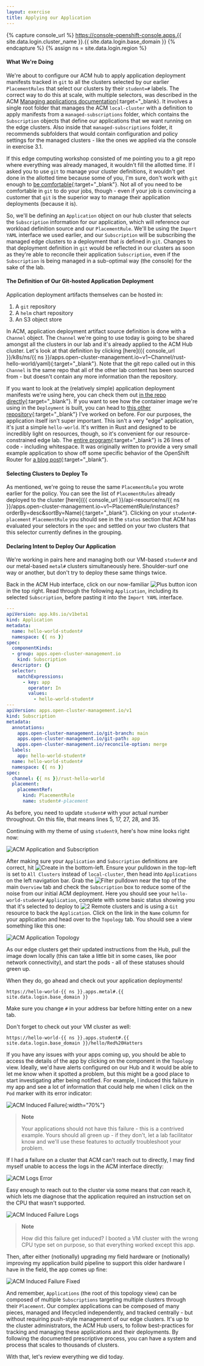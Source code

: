 ```yaml
---
layout: exercise
title: Applying our Application
---
```

{% capture console_url %}
https://console-openshift-console.apps.{{ site.data.login.cluster_name }}.{{ site.data.login.base_domain }}
{% endcapture %}
{% assign ns = site.data.login.region %}

#### What We're Doing

We're about to configure our ACM hub to apply application deployment manifests tracked in `git` to all the clusters selected by our earlier `PlacementRules` that select our clusters by their `student=#` labels. The correct way to do this at scale, with multiple selectors, was described in the ACM [Managing applications documentation](https://access.redhat.com/documentation/en-us/red_hat_advanced_cluster_management_for_kubernetes/2.6/html-single/applications/index#gitops-pattern){:target="_blank}. It involves a single root folder that manages the ACM `local-cluster` with a definition to apply manifests from a `managed-subscriptions` folder, which contains the `Subscription` objects that define our applications that we want running on the edge clusters. Also inside that `managed-subscriptions` folder, it recommends subfolders that would contain configuration and policy settings for the managed clusters - like the ones we applied via the console in exercise 3.1.

If this edge computing workshop consisted of me pointing you to a git repo where everything was already managed, it wouldn't fill the allotted time. If I asked you to use `git` to manage your cluster definitions, it wouldn't get done in the allotted time because some of you, I'm sure, don't work with `git` enough to [be comfortable](/assets/images/git-is-scary.png "git is scary"){:target="_blank"}. Not all of you need to be comfortable in `git` to do your jobs, though - even if your job is convincing a customer that `git` is the superior way to manage their application deployments (because it is).

So, we'll be defining an `Application` object on our hub cluster that selects the `Subscription` information for our application, which will reference our workload definition source and our `PlacementRule`. We'll be using the `Import YAML` interface we used earlier, and our `Subscription` will be subscribing the managed edge clusters to a deployment that _is_ defined in `git`. Changes to that deployment definition in `git` would be reflected in our clusters as soon as they're able to reconcile their application `Subscription`, even if the `Subscription` is being managed in a sub-optimal way (the console) for the sake of the lab.

#### The Definition of Our Git-hosted Application Deployment

Application deployment artifacts themselves can be hosted in:

1. A `git` repository
2. A `helm` chart repository
3. An S3 object store

In ACM, application deployment artifact source definition is done with a `Channel` object. The `Channel` we're going to use today is going to be shared amongst all the clusters in our lab and it's already applied to the ACM Hub cluster. Let's look at that definition by clicking [here]({{ console_url }}/k8s/ns/{{ ns }}/apps.open-cluster-management.io~v1~Channel/rust-hello-world/yaml){:target="_blank"}. Note that the git repo called out in this `Channel` is the same repo that all of the other lab content has been sourced from - but doesn't contain any more information than the repository.

If you want to look at the (relatively simple) application deployment manifests we're using here, you can check them out [in the repo directly](https://github.com/redhat-na-ssa/rhte-edge-lab-sno/tree/main/app){:target="_blank"}. If you want to see how the container image we're using in the `Deployment` is built, you can head to [this other repository](https://github.com/RedHatGov/ingress-route-examples/tree/main/demo-application){:target="_blank"} I've worked on before. For our purposes, the application itself isn't super important. This isn't a very "edge" application, it's just a simple `hello-world`. It's written in Rust and designed to be incredibly light on resources, though, so it's convenient for our resource-constrained edge lab. The [entire program](https://github.com/RedHatGov/ingress-route-examples/blob/main/demo-application/hello-world/src/main.rs){:target="_blank"} is 26 lines of code - including whitespace. It was originally written to provide a very small example application to show off some specific behavior of the OpenShift Router for [a blog post](https://cloud.redhat.com/blog/a-guide-to-using-routes-ingress-and-gateway-apis-in-kubernetes-without-vendor-lock-in){:target="_blank"}.

#### Selecting Clusters to Deploy To

As mentioned, we're going to reuse the same `PlacementRule` you wrote earlier for the policy. You can see the list of `PlacementRules` already deployed to the cluster [here]({{ console_url }}/api-resource/ns/{{ ns }}/apps.open-cluster-management.io~v1~PlacementRule/instances?orderBy=desc&sortBy=Name){:target="_blank"}. Clicking on your `student#-placement` `PlacementRule` you should see in the `status` section that ACM has evaluated your selectors in the `spec` and settled on your two clusters that this selector currently defines in the grouping.

#### Declaring Intent to Deploy Our Application

We're working in pairs here and managing both our VM-based `student#` and our metal-based `metal#` clusters simultaneously here. Shoulder-surf one way or another, but don't try to deploy these same things twice.

Back in the ACM Hub interface, click on our now-familiar ![Plus button](/assets/images/plus-button.png?style=small "Plus button") icon in the top right. Read through the following `Application`, including its selected `Subscription`, before pasting it into the `Import YAML` interface.

```yaml
---
apiVersion: app.k8s.io/v1beta1
kind: Application
metadata:
  name: hello-world-student#
  namespace: {{ ns }}
spec:
  componentKinds:
  - group: apps.open-cluster-management.io
    kind: Subscription
  descriptor: {}
  selector:
    matchExpressions:
      - key: app
        operator: In
        values: 
          - hello-world-student#
---
apiVersion: apps.open-cluster-management.io/v1
kind: Subscription
metadata:
  annotations:
    apps.open-cluster-management.io/git-branch: main
    apps.open-cluster-management.io/git-path: app
    apps.open-cluster-management.io/reconcile-option: merge
  labels:
    app: hello-world-student#
  name: hello-world-student#
  namespace: {{ ns }}
spec:
  channel: {{ ns }}/rust-hello-world
  placement:
    placementRef:
      kind: PlacementRule
      name: student#-placement
```

As before, you need to update `student#` with your actual number throughout. On this file, that means lines 5, 17, 27, 28, and 35.

Continuing with my theme of using `student9`, here's how mine looks right now:

![ACM Application and Subscription](/assets/images/acm-app-subscription.png?style=centered&style=border "ACM Application and Subscription")

After making sure your `Application` and `Subscription` definitions are correct, hit ![Create](/assets/images/acm-create.png?style=small "Create") in the bottom-left. Ensure your pulldown in the top-left is set to `All Clusters` instead of `local-cluster`, then head into `Applications` on the left navigation bar. Grab the ![Filter](/assets/images/acm-filter.png?style=small "Filter") pulldown near the top of the main `Overview` tab and check the `Subscription` box to reduce some of the noise from our initial ACM deployment. Here you should see your `hello-world-student#` `Application`, complete with some basic status showing you that it's selected to deploy to ![2 Remote](/assets/images/acm-2-remote.png?style=small "2 Remote") clusters and is using a `Git` resource to back the `Application`. Click on the link in the `Name` column for your application and head over to the `Topology` tab. You should see a view something like this one:

![ACM Application Topology](/assets/images/acm-application-topology.png?style=centered&style=border "ACM Application Toplogy")

As our edge clusters get their updated instructions from the Hub, pull the image down locally (this can take a little bit in some cases, like poor network connectivity), and start the pods - all of these statuses should green up.

When they do, go ahead and check out your application deployments!

```
https://hello-world-{{ ns }}.apps.metal#.{{ site.data.login.base_domain }}
```

Make sure you change `#` in your address bar before hitting enter on a new tab.

Don't forget to check out your VM cluster as well:

```
https://hello-world-{{ ns }}.apps.student#.{{ site.data.login.base_domain }}/hello/Red%20Hatters
```

If you have any issues with your apps coming up, you should be able to access the details of the app by clicking on the component in the `Topology` view. Ideally, we'd have alerts configured on our Hub and it would be able to let me know when it spotted a problem, but this might be a good place to start investigating after being notified. For example, I induced this failure in my app and see a lot of information that could help me when I click on the `Pod` marker with its error indicator:

![ACM Induced Failure](/assets/images/acm-app-induced-failure.png?style=centered&style=border "ACM Induced Failure"){:width="70%"}

> **Note**
>
> Your applications should not have this failure - this is a contrived example. Yours should all green up - if they don't, let a lab facilitator know and we'll use these features to _actually_ troubleshoot your problem.

If I had a failure on a cluster that ACM can't reach out to directly, I may find myself unable to access the logs in the ACM interface directly:

![ACM Logs Error](/assets/images/acm-logs-error.png?style=centered&style=border "ACM Logs Error")

Easy enough to reach out to the cluster via some means that _can_ reach it, which lets me diagnose that the application required an instruction set on the CPU that wasn't supported.

![ACM Induced Failure Logs](/assets/images/acm-induced-failure-logs.png?style=centered&style=border "ACM Induced Failure Logs")

> **Note**
>
> How did this failure get induced? I booted a VM cluster with the wrong CPU type set on purpose, so that everything worked except this app.

Then, after either (notionally) upgrading my field hardware or (notionally) improving my application build pipeline to support this older hardware I have in the field, the app comes up fine:

![ACM Induced Failure Fixed](/assets/images/acm-induced-failure-fixed.png?style=centered&style=border "ACM Induced Failure Fixed")

And remember, `Applications` (the root of this topology view) can be composed of multiple `Subscriptions` targeting multiple clusters through their `Placement`. Our complex applications can be composed of many pieces, managed and lifecycled independently, and tracked centrally - but without requiring push-style management of our edge clusters. It's up to the cluster administrators, the ACM Hub users, to follow best-practices for tracking and managing these applications and their deployments. By following the documented prescriptive process, you can have a system and process that scales to thousands of clusters.

With that, let's review everything we did today.
